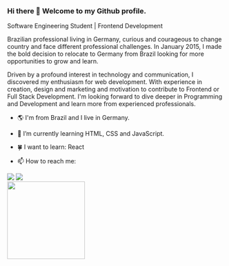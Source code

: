 ### Hi there 👋 Welcome to my Github profile.
Software Engineering Student | Frontend Development

Brazilian professional living in Germany, curious and courageous to change country and face different professional challenges. In January 2015, I made the bold decision to relocate to Germany from Brazil looking for more opportunities to grow and learn.

Driven by a profound interest in technology and communication, I discovered my enthusiasm for web development. With experience in creation, design and marketing and motivation to contribute to Frontend or Full Stack Development. I'm looking forward to dive deeper in Programming and Development and learn more from experienced professionals.

- 🌎 I'm from Brazil and I live in Germany.
- 🌱 I’m currently learning HTML, CSS and JavaScript.
- 🍀 I want to learn: React

- 📫 How to reach me: 
<div>
<a href="https://www.linkedin.com/in/silveira-beatriz" target="_blank"><img src="https://img.shields.io/badge/-LinkedIn-%230077B5?style=for-the-badge&logo=linkedin&logoColor=white" target="_blank"></a>   
<a href = "mailto:beatrizsvra@gmail.com"><img src="https://img.shields.io/badge/Gmail-D14836?style=for-the-badge&logo=gmail&logoColor=white" target="_blank"></a>
</div>

 <div>
   <a href="https://github.com/silveirabeatriz">
   <img height="180em" src="https://github-readme-stats.vercel.app/api/top-langs/?username=silveirabeatriz&layout=compact&langs_count=6&theme=tokyonight"/>
</div>
    
 
